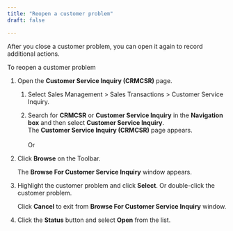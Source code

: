 ```yaml
---
title: "Reopen a customer problem"
draft: false

---
```


After you close a customer problem, you can open it again to record additional actions.

To reopen a customer problem

1.  Open the **Customer Service Inquiry (CRMCSR)** page.

    1. Select Sales Management > Sales Transactions > Customer Service Inquiry.

    1.  Search for **CRMCSR** or **Customer Service Inquiry** in the **Navigation box** and then select **Customer Service Inquiry**.<br> The **Customer Service Inquiry (CRMCSR)** page appears.<br><br>Or

2.  Click **Browse** on the Toolbar.

    The **Browse For Customer Service Inquiry** window appears.

3.  Highlight the customer problem and click **Select**. Or double-click the customer problem.

    Click **Cancel** to exit from **Browse For Customer Service Inquiry** window.

4.  Click the **Status** button and select **Open** from the list.

    